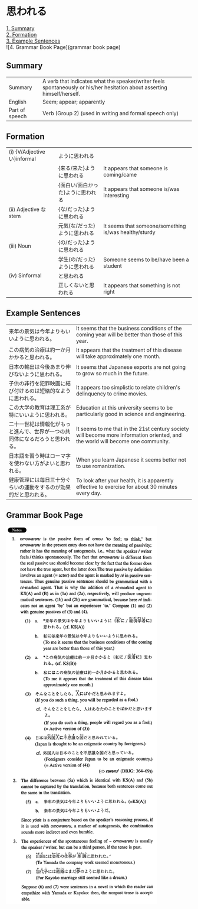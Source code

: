 # 思われる

[1. Summary](#summary)<br>
[2. Formation](#formation)<br>
[3. Example Sentences](#example-sentences)<br>
![4. Grammar Book Page](grammar book page)<br>


## Summary

<table><tr>   <td>Summary</td>   <td>A verb that indicates what the speaker/writer feels spontaneously or his/her hesitation about asserting himself/herself.</td></tr><tr>   <td>English</td>   <td>Seem; appear; apparently</td></tr><tr>   <td>Part of speech</td>   <td>Verb (Group 2) (used in writing and formal speech only)</td></tr></table>

## Formation

<table class="table"><tbody><tr class="tr head"><td class="td"><span class="numbers">(i)</span> <span class="bold">{V/Adjective い}informal</span></td><td class="td"><span>ように</span><span class="concept">思われる</span></td><td class="td"></td></tr><tr class="tr"><td class="td"></td><td class="td"><span>{来る/来た}ように</span><span class="concept">思われる</span></td><td class="td"><span>It appears that someone is coming/came</span></td></tr><tr class="tr"><td class="td"></td><td class="td"><span>{面白い/面白かった}ように</span><span class="concept">思われる</span></td><td class="td"><span>It appears that someone is/was interesting</span></td></tr><tr class="tr head"><td class="td"><span class="numbers">(ii)</span> <span class="bold">Adjective な stem</span></td><td class="td"><span>{な/だった}ように</span><span class="concept">思われる</span></td><td class="td"></td></tr><tr class="tr"><td class="td"></td><td class="td"><span>元気{な/だった}ように</span><span class="concept">思われる</span></td><td class="td"><span>It seems that someone/something is/was healthy/sturdy</span></td></tr><tr class="tr head"><td class="td"><span class="numbers">(iii)</span> <span class="bold">Noun</span></td><td class="td"><span>{の/だった}ように</span><span class="concept">思われる</span></td><td class="td"></td></tr><tr class="tr"><td class="td"></td><td class="td"><span>学生{の/だった}ように</span><span class="concept">思われる</span></td><td class="td"><span>Someone seems to be/have been a student</span></td></tr><tr class="tr head"><td class="td"><span class="numbers">(iv)</span> <span class="bold">Sinformal</span></td><td class="td"><span>と</span><span class="concept">思われる</span></td><td class="td"></td></tr><tr class="tr"><td class="td"></td><td class="td"><span>正しくないと</span><span class="concept">思われる</span></td><td class="td"><span>It appears that something is not right</span></td></tr></tbody></table>

## Example Sentences

<table><tr>   <td>来年の景気は今年よりもいいように思われる。</td>   <td>It seems that the business conditions of the coming year will be better than those of this year.</td></tr><tr>   <td>この病気の治療は約一か月かかると思われる。</td>   <td>It appears that the treatment of this disease will take approximately one month.</td></tr><tr>   <td>日本の輸出は今後あまり伸びないように思われる。</td>   <td>It seems that Japanese exports are not going to grow so much in the future.</td></tr><tr>   <td>子供の非行を犯罪映画に結び付けるのは短絡的なように思われる。</td>   <td>It appears too simplistic to relate children's delinquency to crime movies.</td></tr><tr>   <td>この大学の教育は理工系が特にいいように思われる。</td>   <td>Education at this university seems to be particularly good in science and engineering.</td></tr><tr>   <td>二十一世紀は情報化がもっと進んで、世界が一つの共同体になるだろうと思われる。</td>   <td>It seems to me that in the 21st century society will become more information oriented, and the world will become one community.</td></tr><tr>   <td>日本語を習う時はローマ字を使わない方がよいと思われる。</td>   <td>When you learn Japanese it seems better not to use romanization.</td></tr><tr>   <td>健康管理には毎日三十分ぐらいの運動をするのが効果的だと思われる。</td>   <td>To look after your health, it is apparently effective to exercise for about 30 minutes every day.</td></tr></table>

## Grammar Book Page

![](../img/Intermediate思われる.png)

